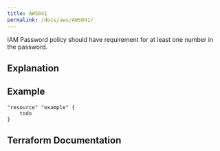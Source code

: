 ```yaml
---
title: AWS041
permalink: /docs/aws/AWS041/
---
```


IAM Password policy should have requirement for at least one number in the password.

## Explanation

## Example

```
"resource" "example" {
	todo
}
```

## Terraform Documentation
